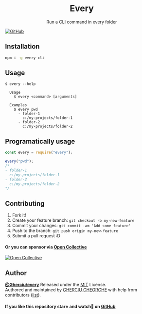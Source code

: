 <div align="center">
  <h1>Every</h1>
  <p>Run a CLI command in every folder</p>
</div>

[![GitHub](https://img.shields.io/github/license/Gherciu/every)](https://github.com/Gherciu/every/blob/master/LICENSE)

## Installation

```bash
npm i -g every-cli
```

## Usage

```
$ every --help

  Usage
    $ every <command> [arguments]

  Examples
    $ every pwd
      - folder-1
        c:/my-projects/folder-1
      - folder-2
        c:/my-projects/folder-2
```

## Programatically usage

```js
const every = require("every");

every("pwd");
/*
- folder-1
  c:/my-projects/folder-1
- folder-2
  c:/my-projects/folder-2
*/
```

## Contributing

1. Fork it!
2. Create your feature branch: `git checkout -b my-new-feature`
3. Commit your changes: `git commit -am 'Add some feature'`
4. Push to the branch: `git push origin my-new-feature`
5. Submit a pull request :D

#### Or you can sponsor via [Open Collective](https://opencollective.com/gherciu-gheorghe/)

[![Open Collective](https://opencollective.com/gherciu-gheorghe/tiers/sponsor.svg?avatarHeight=60)](https://opencollective.com/gherciu-gheorghe/)

## Author

**[@Gherciu/every](https://github.com/Gherciu/every)** Released under the [MIT](https://github.com/Gherciu/every/blob/master/LICENSE) License.<br>
Authored and maintained by [GHERCIU GHEORGHE](https://github.com/Gherciu) with help from contributors ([list](https://github.com/Gherciu/every/contributors)).

#### If you like this repository star:star: and watch:eyes: on [GitHub](https://github.com/Gherciu/every)
